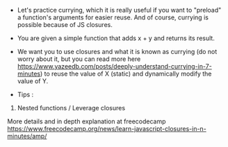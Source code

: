 * Let's practice currying, which it is really useful if you want to "preload" a function's arguments for easier reuse. And of course, currying is possible because of JS closures.

* You are given a simple function that adds x + y and returns its result. 

* We want you to use closures and what it is known as currying (do not worry about it, but you can read more here https://www.yazeedb.com/posts/deeply-understand-currying-in-7-minutes) to reuse the value of X (static) and dynamically modify the value of Y.

* Tips :
1. Nested functions / Leverage closures



More details and in depth explanation at freecodecamp https://www.freecodecamp.org/news/learn-javascript-closures-in-n-minutes/amp/